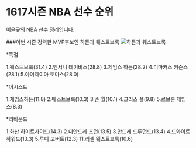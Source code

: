 ﻿# 1617시즌 NBA 선수 순위
>
이윤규의 NBA 선수 정리입니다.

###이번 시즌 강력한 MVP후보인 하든과 웨스트브룩
![하든과 웨스트브룩](http://ojsfile.ohmynews.com/STD_IMG_FILE/2016/1209/IE002066669_STD.jpg)

*득점

1.웨스트브룩(31.4)
2.앤서니 데이비스(28.8)
3.제임스 하든(28.2)
4.디마커스 커즌스(28.1)
5.아이제이아 토마스(28.0)

*어시스트

1.제임스하든(11.8)
2.웨스트브룩(10.3)
3.존 월(10.1)
4.크리스 폴(9.8)
5.르브론 제임스(8.3)

*리바운드

1.화산 하이트사이드(14.3)
2.디안드레 조던(13.5)
3.안드레 드루먼드(13.4)
4.드와이트 하워드(13.3)
5.루디 고버트(12.3)
11.러셀 웨스트브룩(10.6)

